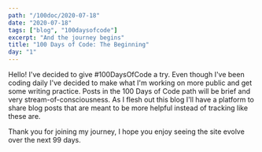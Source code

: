 ```yaml
---
path: "/100doc/2020-07-18"
date: "2020-07-18"
tags: ["blog", "100daysofcode"]
excerpt: "And the journey begins"
title: "100 Days of Code: The Beginning"
day: "1"
---
```


Hello! I've decided to give \#100DaysOfCode a try. Even though I've been coding daily I've decided to make what I'm working on more public and get some writing practice. Posts in the 100 Days of Code path will be brief and very stream-of-consciousness. As I flesh out this blog I'll have a platform to share blog posts that are meant to be more helpful instead of tracking like these are.

Thank you for joining my journey, I hope you enjoy seeing the site evolve over the next 99 days.
